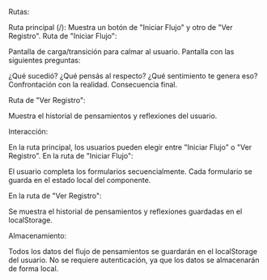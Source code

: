 Rutas:

Ruta principal (/): Muestra un botón de "Iniciar Flujo" y otro de "Ver Registro".
Ruta de "Iniciar Flujo":

Pantalla de carga/transición para calmar al usuario.
Pantalla con las siguientes preguntas:

¿Qué sucedió?
¿Qué pensás al respecto?
¿Qué sentimiento te genera eso?
Confrontación con la realidad.
Consecuencia final.




Ruta de "Ver Registro":

Muestra el historial de pensamientos y reflexiones del usuario.




Interacción:

En la ruta principal, los usuarios pueden elegir entre "Iniciar Flujo" o "Ver Registro".
En la ruta de "Iniciar Flujo":

El usuario completa los formularios secuencialmente.
Cada formulario se guarda en el estado local del componente.


En la ruta de "Ver Registro":

Se muestra el historial de pensamientos y reflexiones guardadas en el localStorage.




Almacenamiento:

Todos los datos del flujo de pensamientos se guardarán en el localStorage del usuario.
No se requiere autenticación, ya que los datos se almacenarán de forma local.
